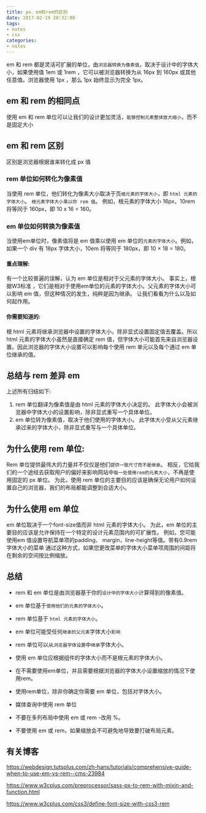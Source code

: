 ```yaml
---
title: px、em和rem的区别
date: 2017-02-19 20:32:08
tags:
- notes
- css
categories:
- notes
---
```

em 和 rem 都是灵活可扩展的单位，由`浏览器转换为像素值`，取决于设计中的字体大小，如果使用值 1em 或 1rem ，它可以被浏览器转换为从 16px 到 160px 或其他任意值。浏览器使用 1px ，那么 1px 始终显示为完全 1px。
<!--more-->

## em 和 rem 的相同点
使用 em 和 rem 单位可以让我们的设计更加灵活，`能够控制元素整体放大缩小`，而不是固定大小

## em 和 rem 区别
区别是浏览器根据谁来转化成 px 值

### rem 单位如何转化为像素值
当使用 rem 单位，他们转化为像素大小取决于页`根元素的字体大小`，即 `html 元素的字体大小`。 `根元素字体大小乘以你 rem 值`。
例如，根元素的字体大小 16px，10rem 将等同于 160px，即 10 x 16 = 160。

### em 单位如何转换为像素值
当使用em单位时，像素值将是 em 值乘以使用 em 单位的`元素的字体大小`。例如，如果一个 div 有 18px 字体大小，10em 将等同于 180px，即 10 × 18 = 180。

#### 重点理解:
有一个比较普遍的误解，认为 em 单位是相对于父元素的字体大小。 事实上，根据W3标准 ，它们是相对于使用em单位的元素的字体大小。父元素的字体大小可以影响 em 值，但这种情况的发生，纯粹是因为继承。 让我们看看为什么以及如何起作用。

#### 你需要知道的:
根 html 元素将继承浏览器中设置的字体大小，除非显式设置固定值去覆盖。所以 html 元素的字体大小虽然是直接确定 rem 值，但字体大小可能首先来自浏览器设置。因此浏览器的字体大小设置可以影响每个使用 rem 单元以及每个通过 em 单位继承的值。

## 总结与 rem 差异 em
上述所有归结如下:
1. rem 单位翻译为像素值是由 html 元素的字体大小决定的。 此字体大小会被浏览器中字体大小的设置影响，除非显式重写一个具体单位。
2. em 单位转为像素值，取决于他们使用的字体大小。 此字体大小受从父元素继承过来的字体大小，除非显式重写与一个具体单位。

## 为什么使用 rem 单位:
Rem 单位提供最伟大的力量并不仅仅是他们`提供一致尺寸而不是继承`。 相反，它给我们的一个途经去获取用户的偏好来影响网站中`每一处使用rem的元素大小`，不再是使用固定的 px 单位。
为此，使用 rem 单位的主要目的应该是确保无论用户如何设置自己的浏览器，我们的布局都能调整到合适大小。

## 为什么使用 em 单位
 em 单位取决于一个font-size值而非 html 元素的字体大小。
为此，em 单位的主要目的应该是允许保持在一个特定的设计元素范围内的可扩展性。
例如，您可能使用em 值设置导航菜单项的padding、 margin，line-height等值。带有0.9rem 字体大小的菜单
通过这种方式，如果您更改菜单的字体大小菜单项周围的间距将在剩余的空间按比例缩放。

## 总结

- rem 和 em 单位是由浏览器基于你的`设计中的字体大小`计算得到的像素值。
- em 单位基于`使用他们的元素的字体大小`。
- rem 单位基于 `html 元素的字体大小`。
- em 单位可能受任何`继承的父元素`字体大小`影响`
- rem 单位可以从`浏览器字体设置`中`继承`字体大小。

- 使用 em 单位应根据组件的字体大小而不是根元素的字体大小。
- 在不需要使用em单位，并且需要根据浏览器的字体大小设置缩放的情况下使用rem。
- 使用rem单位，除非你确定你需要 em 单位，包括对字体大小。
- 媒体查询中使用 rem 单位
- 不要在多列布局中使用 em 或 rem -改用 %。
- 不要使用 em 或 rem，如果缩放会不可避免地导致要打破布局元素。

## 有关博客
https://webdesign.tutsplus.com/zh-hans/tutorials/comprehensive-guide-when-to-use-em-vs-rem--cms-23984

https://www.w3cplus.com/preprocessor/sass-px-to-rem-with-mixin-and-function.html

https://www.w3cplus.com/css3/define-font-size-with-css3-rem
